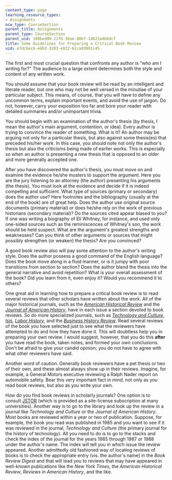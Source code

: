 ```yaml
---
content_type: page
learning_resource_types:
- Assignments
ocw_type: CourseSection
parent_title: Assignments
parent_type: CourseSection
parent_uid: 100bed99-21f6-30ae-80b7-14623a4b6dcf
title: Some Guidelines for Preparing a Critical Book Review
uid: e7dc6ec6-e6b2-3283-e022-62ca93801c45
---
```


The first and most crucial question that confronts any author is "who am I writing for?" The audience to a large extent determines both the style and content of any written work.

You should assume that your book review will be read by an intelligent and literate reader, but one who may not be well versed in the minutiae of your particular subject. This means, of course, that you will have to define any uncommon terms, explain important events, and avoid the use of jargon. Do not, however, carry your exposition too far and bore your reader with detailed summaries and/or unimportant trivia.

You should begin with an examination of the author's thesis (by thesis, I mean the author's main argument, contention, or idea). Every author is trying to convince the reader of something. What is it? An author may be arguing not only for a particular thesis, but also against some thesis(es) that preceded his/her work. In this case, you should note not only the author's thesis but also the criticisms being made of earlier works. This is especially so when an author is presenting a new thesis that is opposed to an older and more generally accepted one.

After you have discovered the author's thesis, you must move on and examine the evidence he/she musters to support the argument. Here you are the jury listening to an attorney (the author) presenting his arguments (the thesis). You must look at the evidence and decide if it is indeed compelling and sufficient. What type of sources (primary or secondary) does the author use? Here footnotes and the bibliography (usually at the end of the book) are of great help. Does the author use original source documents (primary material) or does he/she rely on the work of previous historians (secondary material)? Do the sources cited appear biased to you? If one was writing a biography of Eli Whitney, for instance, and used only one-sided sources such as the reminiscences of Whitney's son, the work should be held suspect. What are the argument's greatest strengths and weaknesses? Can you think of other arguments or sources that might possibly strengthen (or weaken) the thesis? Are you convinced?

A good book review also will pay some attention to the author's writing style. Does the author possess a good command of the English language? Does the book move along in a fluid manner, or is it jumpy with poor transitions from section to section? Does the author blend the thesis into the general narrative and avoid repetition? What is your overall assessment of the book? Did you learn from it, even enjoy it? Would you recommend it to others?

One great aid in learning how to prepare a critical book review is to read several reviews that other scholars have written about the work. All of the major historical journals, such as the [_American Historical Review_](http://www.journals.uchicago.edu/toc/ahr/current) and the [_Journal of American History_](http://www.journalofamericanhistory.org/), have in each issue a section devoted to book reviews. So do more specialized journals, such as [_Technology and Culture_](http://etc.technologyandculture.net/), [_Isis_](http://www.journals.uchicago.edu/toc/isis/current), [_Labor History_](http://www.tandf.co.uk/journals/titles/0023656x.html), and the [_Business History Review_](http://www.hbs.edu/Pages/default.aspx). Read several reviews of the book you have selected just to see what the reviewers have attempted to do and how they have done it. This will doubtless help you in preparing your own review. I would suggest, however, that you do this **after** you have read the book, taken notes, and formed your own conclusions. Don't be afraid to give your candid opinion; you do not have to agree with what other reviewers have said.

Another word of caution. Generally book reviewers have a pet thesis or two of their own, and these almost always show up in their reviews. Imagine, for example, a General Motors executive reviewing a Ralph Nader report on automobile safety. Bear this very important fact in mind, not only as you read book reviews, but also as you write your own.

How do you find book reviews in scholarly journals? One option is to consult [JSTOR](http://www.jstor.org/) (which is provided as a site-license subscription at many universities). Another way is to go to the library and look up the review in a journal like _Technology and Culture_ or the _Journal of American History_. Most books are reviewed within a year or two of publication. Suppose, for example, the book you read was published in 1985 and you want to see if it was reviewed in the journal, _Technology and Culture_ (the primary journal for the history of technology). All you need to do is to go to the stacks and check the index of the journal for the years 1985 through 1987 or 1988 under the author's name. The index will tell you in which issue the review appeared. Another admittedly old fashioned way of locating reviews of books is to check the appropriate entry (vis. the author's name) in the _Book Review Digest_ and that will lead you to reviews that may have appeared in well-known publications like the _New York Times_, the _American Historical Review_, _Reviews in American History_, and the like.